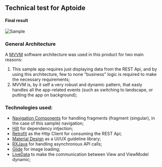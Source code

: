 ## Technical test for Aptoide

#### Final result

![Sample](https://media.giphy.com/media/wu9jBo4IGU6gfWfPBD/giphy.gif)

### General Architecture
A [MVVM](https://en.wikipedia.org/wiki/Model%E2%80%93view%E2%80%93viewmodel#:~:text=Model%E2%80%93view%E2%80%93viewmodel)
software architecture was used in this product for two main reasons:
1. This sample app requires just displaying data from the REST Api, and by using this architecture, few to none "business" logic is required to make the necessary requirements;
2. MVVM is, by it self a very robust and dynamic pattern, that easly handles all the app-related events (such as switching to landscape, or putting the app on background);

### Technologies used:
* [Navigation Components](https://developer.android.com/guide/navigation) for handling fragments (fragment (singular), in the case of this sample) navigation;
* [Hilt](https://developer.android.com/training/dependency-injection/hilt-android) for dependency intjection;
* [Retrofit](https://square.github.io/retrofit/) as the Http Client for consuming the REST Api;
* [Material Design](https://material.io/design) as a UI/UX guideline library;
* [RXJava](https://github.com/ReactiveX/RxJava) for handling asynchronous API calls;
* [Glide](https://bumptech.github.io/glide/) for image loading;
* [LiveData](https://developer.android.com/topic/libraries/architecture/livedata) to make the communication between View and ViewModel dynamic;


